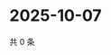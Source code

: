 # 2025-10-07

共 0 条

<!-- BEGIN ZHIHUQUESTIONS -->
<!-- 最后更新时间 Tue Oct 07 2025 13:11:15 GMT+0800 (China Standard Time) -->

<!-- END ZHIHUQUESTIONS -->
